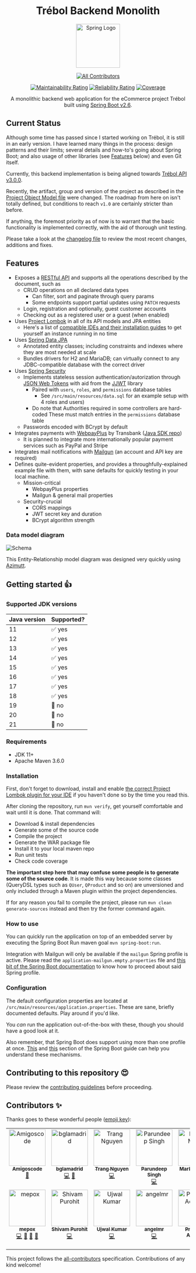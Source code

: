 <h1 align="center">Trébol Backend Monolith</h1>

<div align="center">

  <a href="https://spring.io">
    <img src="https://github.com/spring-projects/spring-framework/raw/main/framework-docs/src/docs/spring-framework.png"
    height="120" alt="Spring Logo">
  </a>

  <!-- ALL-CONTRIBUTORS-BADGE:START - Do not remove or modify this section -->
[![All Contributors](https://img.shields.io/badge/all_contributors-14-orange.svg?style=flat-square)](#contributors-)
<!-- ALL-CONTRIBUTORS-BADGE:END -->

[![Maintainability Rating](https://sonarcloud.io/api/project_badges/measure?project=trebol-ecommerce_spring-boot-backend&metric=sqale_rating)](https://sonarcloud.io/summary/new_code?id=trebol-ecommerce_spring-boot-backend)
[![Reliability Rating](https://sonarcloud.io/api/project_badges/measure?project=trebol-ecommerce_spring-boot-backend&metric=reliability_rating)](https://sonarcloud.io/summary/new_code?id=trebol-ecommerce_spring-boot-backend)
[![Coverage](https://sonarcloud.io/api/project_badges/measure?project=trebol-ecommerce_spring-boot-backend&metric=coverage)](https://sonarcloud.io/summary/new_code?id=trebol-ecommerce_spring-boot-backend)

A monolithic backend web application for the eCommerce project Trébol
built using [Spring Boot v2.6](https://docs.spring.io/spring-boot/docs/2.6.12/reference/html/).

</div>

## Current Status

Although some time has passed since I started working on Trébol, it is still in an early version.
I have learned many things in the process: design patterns and their limits; several details and how-to's going
about Spring Boot; and also usage of other libraries (see [Features](#features) below) and even Git itself.

Currently, this backend implementation is being aligned towards
[Trébol API v3.0.0](https://github.com/trebol-ecommerce/api/blob/v3.0.0/src/trebol-api.json).

Recently, the artifact, group and version of the project as described in the
[Project Object Model file](pom.xml) were changed.
The roadmap from here on isn't totally defined, but conditions to reach `v1.0` are certainly stricter than before.

If anything, the foremost priority as of now is to warrant that the basic functionality is implemented correctly,
with the aid of thorough unit testing.

Please take a look at the [changelog file](CHANGELOG.md) to review the most recent changes, additions and fixes.

## Features

* Exposes a [RESTful API](https://github.com/trebol-ecommerce/trebol-api) and supports
  all the operations described by the document, such as
  * CRUD operations on all declared data types
    * Can filter, sort and paginate through query params
    * Some endpoints support partial updates using `PATCH` requests
  * Login, registration and optionally, guest customer accounts
  * Checking out as a registered user or a guest (when enabled)
* Uses [Project Lombok](https://projectlombok.org) in all of its API models and JPA entities
  * Here's a list of [compatible IDEs and their installation guides](https://projectlombok.org/setup/)
    to get yourself an instance running in no time
* Uses [Spring Data JPA](https://spring.io/projects/spring-data-jpa)
  * Annotated entity classes; including constraints and indexes where they are most needed at scale
  * Bundles drivers for H2 and MariaDB; can virtually connect to any JDBC-compatible database with the correct driver
* Uses [Spring Security](https://spring.io/projects/spring-security)
  * Implements stateless session authentication/autorization through [JSON Web Tokens](https://jwt.io/)
    with aid from the [JJWT](https://github.com/jwtk/jjwt) library
    * Paired with `users`, `roles`, and `permissions` database tables
      * See `/src/main/resources/data.sql` for an example setup with 4 roles and users)
    * Do note that Authorities required in some controllers are hard-coded
      These must match entries in the `permissions` database table
  * Passwords encoded with BCrypt by default
* Integrates payments with [WebpayPlus](https://transbankdevelopers.cl/producto/webpay)
  by Transbank ([Java SDK repo](https://github.com/TransbankDevelopers/transbank-sdk-java))
  * It is planned to integrate more internationally popular payment services such as PayPal and Stripe
* Integrates mail notifications with [Mailgun](https://mailgun.com) (an account and API key are required)
* Defines quite-evident properties, and provides a throughfully-explained example file with them,
  with sane defaults for quickly testing in your local machine.
  * Mission-critical
    * WebpayPlus properties
    * Mailgun & general mail properties
  * Security-crucial
    * CORS mappings
    * JWT secret key and duration
    * BCrypt algorithm strength

### Data model diagram

![Schema](./schema.png)

This Entity-Relationship model diagram was designed very quickly using
[Azimutt](https://github.com/azimuttapp/azimutt).

## Getting started 👍

### Supported JDK versions

Java version | Supported?
------------ | -----------
11           | ✅ yes
12           | ✅ yes
13           | ✅ yes
14           | ✅ yes
15           | ✅ yes
16           | ✅ yes
17           | ✅ yes
18           | ✅ yes
19           | 🔴 no
20           | 🔴 no
21           | 🔴 no

### Requirements

* JDK 11+
* Apache Maven 3.6.0

### Installation

First, don't forget to download, install and enable
[the correct Project Lombok plugin for your IDE](https://projectlombok.org/setup/)
if you haven't done so by the time you read this.

After cloning the repository, run `mvn verify`, get yourself comfortable and wait until it is done.
That command will:

- Download & install dependencies
- Generate some of the source code
- Compile the project
- Generate the WAR package file
- Install it to your local maven repo
- Run unit tests
- Check code coverage

**The important step here that may confuse some people is to generate some of the source code**.
It is made this way because some classes (QueryDSL types such as `QUser`, `QProduct` and so on)
are unversioned and only included through a Maven plugin within the project dependencies.

If for any reason you fail to compile the project,
please run `mvn clean generate-sources` instead and then try the former command again.

### How to use

You can quickly run the application on top of an embedded server
by executing the Spring Boot Run maven goal `mvn spring-boot:run`.

Integration with Mailgun will only be available if the `mailgun` Spring profile is active.
Please read the `application-mailgun.empty.properties` file and
[this bit of the Spring Boot documentation](https://docs.spring.io/spring-boot/docs/2.6.12/reference/html/features.html#features.profiles)
to know how to proceed about said Spring profile.

### Configuration

The default configuration properties are located at `/src/main/resources/application.properties`.
These are sane, briefly documented defaults. Play around if you'd like.

You _can_ run the application out-of-the-box with these, though you should have a good look at it.

Also remember, that Spring Boot does support using more than one profile at once.
[This](https://docs.spring.io/spring-boot/docs/2.6.12/reference/html/features.html#features.external-config) and
[this](https://docs.spring.io/spring-boot/docs/2.6.12/reference/html/features.html#features.profiles) section of the
Spring Boot guide can help you understand these mechanisms.

## Contributing to this repository 😍

Please review the [contributing guidelines](./CONTRIBUTING.md) before proceeding.

## Contributors ✨

Thanks goes to these wonderful people ([emoji key](https://allcontributors.org/docs/en/emoji-key)):

<!-- ALL-CONTRIBUTORS-LIST:START - Do not remove or modify this section -->
<!-- prettier-ignore-start -->
<!-- markdownlint-disable -->
<table>
  <tbody>
    <tr>
      <td align="center" valign="top" width="14.28%"><a href="http://amigoscode.com"><img src="https://avatars.githubusercontent.com/u/40702606?v=4?s=100" width="100px;" alt="Amigoscode"/><br /><sub><b>Amigoscode</b></sub></a><br /><a href="#ideas-amigoscode" title="Ideas, Planning, & Feedback">🤔</a></td>
      <td align="center" valign="top" width="14.28%"><a href="http://benjaminlamadrid.cl"><img src="https://avatars.githubusercontent.com/u/68207359?v=4?s=100" width="100px;" alt="bglamadrid"/><br /><sub><b>bglamadrid</b></sub></a><br /><a href="https://github.com/trebol-ecommerce/trebol-backend-monolith/commits?author=bglamadrid" title="Code">💻</a> <a href="#design-bglamadrid" title="Design">🎨</a></td>
      <td align="center" valign="top" width="14.28%"><a href="https://github.com/trangntt-016"><img src="https://avatars.githubusercontent.com/u/60552188?v=4?s=100" width="100px;" alt="Trang Nguyen"/><br /><sub><b>Trang Nguyen</b></sub></a><br /><a href="https://github.com/trebol-ecommerce/trebol-backend-monolith/commits?author=trangntt-016" title="Code">💻</a></td>
      <td align="center" valign="top" width="14.28%"><a href="https://github.com/ParundeepSingh"><img src="https://avatars.githubusercontent.com/u/52928589?v=4?s=100" width="100px;" alt="Parundeep Singh"/><br /><sub><b>Parundeep Singh</b></sub></a><br /><a href="https://github.com/trebol-ecommerce/trebol-backend-monolith/commits?author=ParundeepSingh" title="Code">💻</a></td>
      <td align="center" valign="top" width="14.28%"><a href="https://markus.mutas.dev"><img src="https://avatars.githubusercontent.com/u/25075900?v=4?s=100" width="100px;" alt="Markus Mutas"/><br /><sub><b>Markus Mutas</b></sub></a><br /><a href="https://github.com/trebol-ecommerce/trebol-backend-monolith/commits?author=mutasDev" title="Code">💻</a></td>
      <td align="center" valign="top" width="14.28%"><a href="https://github.com/vaishakhvh"><img src="https://avatars.githubusercontent.com/u/72062381?v=4?s=100" width="100px;" alt="vaishakhvh"/><br /><sub><b>vaishakhvh</b></sub></a><br /><a href="https://github.com/trebol-ecommerce/trebol-backend-monolith/commits?author=vaishakhvh" title="Code">💻</a></td>
      <td align="center" valign="top" width="14.28%"><a href="https://github.com/NyorJa"><img src="https://avatars.githubusercontent.com/u/8148370?v=4?s=100" width="100px;" alt="Rod Fetalvero"/><br /><sub><b>Rod Fetalvero</b></sub></a><br /><a href="https://github.com/trebol-ecommerce/trebol-backend-monolith/commits?author=NyorJa" title="Code">💻</a> <a href="https://github.com/trebol-ecommerce/trebol-backend-monolith/commits?author=NyorJa" title="Tests">⚠️</a> <a href="#ideas-NyorJa" title="Ideas, Planning, & Feedback">🤔</a> <a href="#maintenance-NyorJa" title="Maintenance">🚧</a> <a href="https://github.com/trebol-ecommerce/trebol-backend-monolith/pulls?q=is%3Apr+reviewed-by%3ANyorJa" title="Reviewed Pull Requests">👀</a></td>
    </tr>
    <tr>
      <td align="center" valign="top" width="14.28%"><a href="https://mepox.github.io/"><img src="https://avatars.githubusercontent.com/u/21198248?v=4?s=100" width="100px;" alt="mepox"/><br /><sub><b>mepox</b></sub></a><br /><a href="https://github.com/trebol-ecommerce/trebol-backend-monolith/commits?author=mepox" title="Code">💻</a> <a href="#maintenance-mepox" title="Maintenance">🚧</a> <a href="#ideas-mepox" title="Ideas, Planning, & Feedback">🤔</a> <a href="https://github.com/trebol-ecommerce/trebol-backend-monolith/pulls?q=is%3Apr+reviewed-by%3Amepox" title="Reviewed Pull Requests">👀</a></td>
      <td align="center" valign="top" width="14.28%"><a href="https://github.com/shivam-Purohit"><img src="https://avatars.githubusercontent.com/u/91889807?v=4?s=100" width="100px;" alt="Shivam Purohit"/><br /><sub><b>Shivam Purohit</b></sub></a><br /><a href="https://github.com/trebol-ecommerce/trebol-backend-monolith/commits?author=shivam-Purohit" title="Code">💻</a></td>
      <td align="center" valign="top" width="14.28%"><a href="https://github.com/ujwalkumar1995"><img src="https://avatars.githubusercontent.com/u/20976813?v=4?s=100" width="100px;" alt="Ujwal Kumar"/><br /><sub><b>Ujwal Kumar</b></sub></a><br /><a href="https://github.com/trebol-ecommerce/trebol-backend-monolith/commits?author=ujwalkumar1995" title="Code">💻</a></td>
      <td align="center" valign="top" width="14.28%"><a href="https://github.com/Angel-M-R"><img src="https://avatars.githubusercontent.com/u/16781447?v=4?s=100" width="100px;" alt="angelmr"/><br /><sub><b>angelmr</b></sub></a><br /><a href="https://github.com/trebol-ecommerce/trebol-backend-monolith/commits?author=Angel-M-R" title="Code">💻</a></td>
      <td align="center" valign="top" width="14.28%"><a href="https://github.com/Prashriya"><img src="https://avatars.githubusercontent.com/u/66111954?v=4?s=100" width="100px;" alt="Prashriya Acharya"/><br /><sub><b>Prashriya Acharya</b></sub></a><br /><a href="https://github.com/trebol-ecommerce/trebol-backend-monolith/commits?author=Prashriya" title="Code">💻</a></td>
      <td align="center" valign="top" width="14.28%"><a href="https://github.com/logesr"><img src="https://avatars.githubusercontent.com/u/55475935?v=4?s=100" width="100px;" alt="Loges R"/><br /><sub><b>Loges R</b></sub></a><br /><a href="https://github.com/trebol-ecommerce/trebol-backend-monolith/commits?author=logesr" title="Code">💻</a></td>
      <td align="center" valign="top" width="14.28%"><a href="https://github.com/mslowiak"><img src="https://avatars.githubusercontent.com/u/18486535?v=4?s=100" width="100px;" alt="Marcin Słowiak"/><br /><sub><b>Marcin Słowiak</b></sub></a><br /><a href="https://github.com/trebol-ecommerce/trebol-backend-monolith/commits?author=mslowiak" title="Documentation">📖</a></td>
    </tr>
  </tbody>
</table>

<!-- markdownlint-restore -->
<!-- prettier-ignore-end -->

<!-- ALL-CONTRIBUTORS-LIST:END -->

This project follows the [all-contributors](https://github.com/all-contributors/all-contributors) specification.
Contributions of any kind welcome!

[spring-boot-docs]: https://docs.spring.io/spring-boot/docs/2.6.12/reference/html
